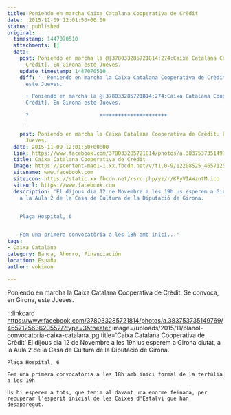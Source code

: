 ```yaml
---
title: Poniendo en marcha Caixa Catalana Cooperativa de Crèdit
date:  2015-11-09 12:01:50+00:00
status: published
original:
  timestamp: 1447070510
  attachments: []
  data:
    post: Poniendo en marcha la @[378033285721814:274:Caixa Catalana Cooperativa de
      Crèdit]. En Girona este Jueves.
    update_timestamp: 1447070510
    diff: '- Poniendo en marcha la Caixa Catalana Cooperativa de Crèdit. En Girona
      este Jueves.

      + Poniendo en marcha la @[378033285721814:274:Caixa Catalana Cooperativa de
      Crèdit]. En Girona este Jueves.

      ?                       ++++++++++++++++++++++                                    +

      '
    past: Poniendo en marcha la Caixa Catalana Cooperativa de Crèdit. En Girona este
      Jueves.
  date: 2015-11-09 12:01:50+00:00
  link: https://www.facebook.com/378033285721814/photos/a.383753735149769/465712563620552/?type=3&theater
  title: Caixa Catalana Cooperativa de Crèdit
  image: https://scontent-mad1-1.xx.fbcdn.net/v/t1.0-9/12208525_465712563620552_13414437645101831_n.jpg?_nc_cat=105&_nc_sid=2d5d41&_nc_ohc=KZWrIwkxSMwAX_Pt8zQ&_nc_ht=scontent-mad1-1.xx&oh=1e4daa1eb5cd86b4c7560f7ccb7aa398&oe=5FA6524D
  sitename: www.facebook.com
  siteicon: https://static.xx.fbcdn.net/rsrc.php/yz/r/KFyVIAWzntM.ico
  siteurl: https://www.facebook.com
  description: 'El dijous dia 12 de Novembre a les 19h us esperem a Girona ciutat,
    a la Aula 2 de la Casa de Cultura de la Diputació de Girona.


    Plaça Hospital, 6


    Fem una primera convocatòria a les 18h amb inici...'
tags:
- Caixa Catalana
category: Banca, Ahorro, Financiación
location: España
author: vokimon

---
```

Poniendo en marcha la Caixa Catalana Cooperativa de Crèdit. Se convoca, en Girona, este Jueves.

:::linkcard https://www.facebook.com/378033285721814/photos/a.383753735149769/465712563620552/?type=3&theater image=/uploads/2015/11/planol-convocatoria-caixa-catalana.jpg title='Caixa Catalana Cooperativa de Crèdit'
	El dijous dia 12 de Novembre a les 19h us esperem a Girona ciutat, a la Aula 2 de la Casa de Cultura de la Diputació de Girona.

	Plaça Hospital, 6

	Fem una primera convocatòria a les 18h amb inici formal de la tertúlia a les 19h

	Us hi esperem a tots, que tenim al davant una enorme feinada, per recuperar l'esperit inicial de les Caixes d'Estalvi que han desaparegut.
